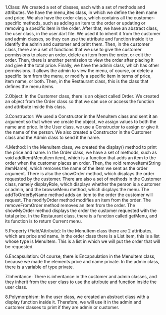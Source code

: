 1.Class:
We created a set of classes, each with a set of methods and attributes. We have the menu_ites class, in which we define the item name and price.
We also have the order class, which contains all the customer-specific methods, 
such as adding an item to the order or updating or removing a specific item in the order.
After that, we have an abstract class, the user class, in the user.dart file. 
We used it to inherit it from the customer and admin classes, 
so they can use the attribute and function inside it to identify the admin and customer and print them. 
Then, in the customer class, there are a set of functions that we use to give the customer permissions to place an order, 
delete an item from the order, or edit the order. Then, there is another permission to view the order after placing it and give it the total price. 
Finally, we have the admin class, which has other permissions. It allows the admin to view the menu, of course, or delete a specific item from the menu, 
or modify a specific item in terms of price, item name, or both. Then, in the Restaurant class, this is the class that defines the menu items.

2.Object:
In the Customer class, there is an object called Order. 
We created an object from the Order class so that we can use or access the function and attribute inside this class.


3.Constructor:
We used a Constructor in the MenuItem class and sent it an argument so that when we create the object, we assign values to both the name and price.
In the User class, we use a Constructor to assign or give it the name of the person. 
We also created a Constructor in the Customer class and the Admin class to send it the name.


4.Method:
In the MenuItem class, we created the display() method to print the price and name. 
In the Order class, we have a set of methods, such as void addItem(MenuItem item), which is a function that adds an item to the order when the customer places an order.
Then, the void removeItem(String itemName), which removes the name of the item we sent as the order argument. There is also the showOrder method, 
which displays the order requested by the customer. There are also a set of methods in the Customer class, namely displayRole, 
which displays whether the person is a customer or admin, and the browseMenu method, which displays the menu.
The addToOrderByName method adds an item to the order the customer will request. 
The modifyOrder method modifies an item from the order. The removeFromOrder method removes an item from the order.
The showMyOrder method displays the order the customer requested with the total price. In the Restaurant class, there is a function called getMenu, 
and its function is to return Current menu.



5.Property (Field/Attribute):
In the MenuItem class there are 2 attributes, which are price and name. In the order class there is a List<MenuItem> item, 
this is a list whose type is MenuItem. This is a list in which we will put the order that will be requested.


6.Encapsulation:
Of course, there is Encapsulation in the MenuItem class, because we made the elements price and name private. 
In the admin class, there is a variable of type private.


7.Inheritance: There is inheritance in the customer and admin classes, and they inherit from the user class to use the attribute and function inside the user class.



8.Polymorphism:
In the user class, we created an abstract class with a display function inside it. 
Therefore, we will use it in the admin and customer classes to print if they are admin or customer.
